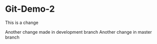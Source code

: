 # Git-Demo-2

This is a change

Another change made in development branch
Another change in master branch
